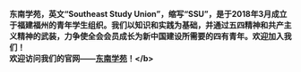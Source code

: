 <b>东南学苑，英文“Southeast Study Union”，缩写“SSU”，是于2018年3月成立于福建福州的青年学生组织。我们以知识和实践为基础，并通过五四精神和共产主义精神的武装，力争使全会会员成长为新中国建设所需要的四有青年。欢迎加入我们！</b>  
<b>欢迎访问我们的官网——[东南学苑](https://s-s-u.github.io/ "https://s-s-u.github.io/")！</b>  
